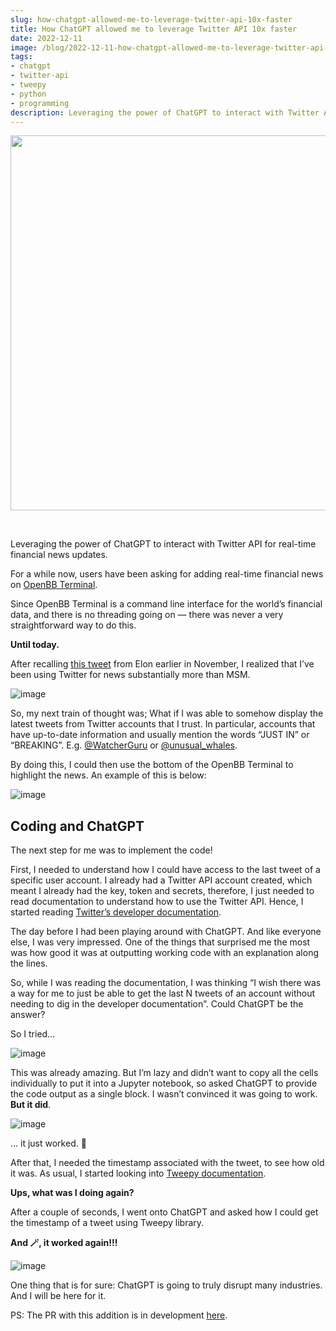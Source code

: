 ```yaml
---
slug: how-chatgpt-allowed-me-to-leverage-twitter-api-10x-faster
title: How ChatGPT allowed me to leverage Twitter API 10x faster
date: 2022-12-11
image: /blog/2022-12-11-how-chatgpt-allowed-me-to-leverage-twitter-api-10x-faster.png
tags:
- chatgpt
- twitter-api
- tweepy
- python
- programming
description: Leveraging the power of ChatGPT to interact with Twitter API for real-time financial news updates.
---
```





<p align="center">
    <img width="600" src="/blog/2022-12-11-how-chatgpt-allowed-me-to-leverage-twitter-api-10x-faster.png"/>
</p>

<br />

Leveraging the power of ChatGPT to interact with Twitter API for real-time financial news updates.

<!-- truncate -->

<div style={{borderTop: '1px solid #0088CC', margin: '1.5em 0'}} />

For a while now, users have been asking for adding real-time financial news on [OpenBB Terminal](https://github.com/OpenBB-finance/OpenBBTerminal).

Since OpenBB Terminal is a command line interface for the world’s financial data, and there is no threading going on — there was never a very straightforward way to do this.

**Until today.**

After recalling [this tweet](https://twitter.com/elonmusk/status/1591121142961799168?s=20&t=j-cjTu-XA9SNcY8PBrbUnQ) from Elon earlier in November, I realized that I’ve been using Twitter for news substantially more than MSM.

![image](/blog/2022-12-11-how-chatgpt-allowed-me-to-leverage-twitter-api-10x-faster_1.png)

So, my next train of thought was; What if I was able to somehow display the latest tweets from Twitter accounts that I trust. In particular, accounts that have up-to-date information and usually mention the words “JUST IN” or “BREAKING”. E.g. [@WatcherGuru](https://twitter.com/WatcherGuru) or [@unusual_whales](https://twitter.com/unusual_whales).

By doing this, I could then use the bottom of the OpenBB Terminal to highlight the news. An example of this is below:

![image](/blog/2022-12-11-how-chatgpt-allowed-me-to-leverage-twitter-api-10x-faster_2.png)

## Coding and ChatGPT

The next step for me was to implement the code!

First, I needed to understand how I could have access to the last tweet of a specific user account. I already had a Twitter API account created, which meant I already had the key, token and secrets, therefore, I just needed to read documentation to understand how to use the Twitter API. Hence, I started reading [Twitter’s developer documentation](https://developer.twitter.com/en/docs/twitter-api/tweets/search/api-reference/get-tweets-search-recent).

The day before I had been playing around with ChatGPT. And like everyone else, I was very impressed. One of the things that surprised me the most was how good it was at outputting working code with an explanation along the lines.

So, while I was reading the documentation, I was thinking “I wish there was a way for me to just be able to get the last N tweets of an account without needing to dig in the developer documentation”. Could ChatGPT be the answer?

So I tried…

![image](/blog/2022-12-11-how-chatgpt-allowed-me-to-leverage-twitter-api-10x-faster_3.png)

This was already amazing. But I’m lazy and didn’t want to copy all the cells individually to put it into a Jupyter notebook, so asked ChatGPT to provide the code output as a single block. I wasn’t convinced it was going to work. **But it did**.

![image](/blog/2022-12-11-how-chatgpt-allowed-me-to-leverage-twitter-api-10x-faster_4.png)

… it just worked. 🤯

After that, I needed the timestamp associated with the tweet, to see how old it was. As usual, I started looking into [Tweepy documentation](https://docs.tweepy.org/en/latest/authentication.html#twitter-api-v2).

**Ups, what was I doing again?**

After a couple of seconds, I went onto ChatGPT and asked how I could get the timestamp of a tweet using Tweepy library.

**And 🪄, it worked again!!!**

![image](/blog/2022-12-11-how-chatgpt-allowed-me-to-leverage-twitter-api-10x-faster_5.png)

One thing that is for sure: ChatGPT is going to truly disrupt many industries. And I will be here for it.

PS: The PR with this addition is in development [here](https://github.com/OpenBB-finance/OpenBBTerminal/pull/3757).
